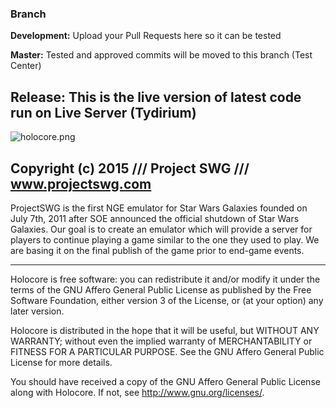 ### **Branch** ###

**Development:** Upload your Pull Requests here so it can be tested

**Master:** Tested and approved commits will be moved to this branch (Test Center)

**Release:** This is the live version of latest code run on Live Server (Tydirium)
--------------------------------------------------------------------------------

![holocore.png](https://bitbucket.org/repo/norXdj/images/3473411954-holocore.png)

## Copyright (c) 2015 /// Project SWG /// www.projectswg.com ##

ProjectSWG is the first NGE emulator for Star Wars Galaxies founded on
July 7th, 2011 after SOE announced the official shutdown of Star Wars Galaxies.
Our goal is to create an emulator which will provide a server for players to
continue playing a game similar to the one they used to play. We are basing
it on the final publish of the game prior to end-game events.

--------------------------------------------------------------------------------

Holocore is free software: you can redistribute it and/or modify
it under the terms of the GNU Affero General Public License as
published by the Free Software Foundation, either version 3 of the
License, or (at your option) any later version.

Holocore is distributed in the hope that it will be useful,
but WITHOUT ANY WARRANTY; without even the implied warranty of
MERCHANTABILITY or FITNESS FOR A PARTICULAR PURPOSE.  See the
GNU Affero General Public License for more details.

You should have received a copy of the GNU Affero General Public License
along with Holocore.  If not, see <http://www.gnu.org/licenses/>.